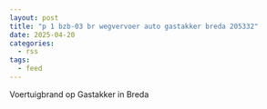 ```yaml
---
layout: post
title: "p 1 bzb-03 br wegvervoer auto gastakker breda 205332"
date: 2025-04-20
categories: 
  - rss
tags: 
  - feed
---
```


Voertuigbrand op Gastakker in Breda
